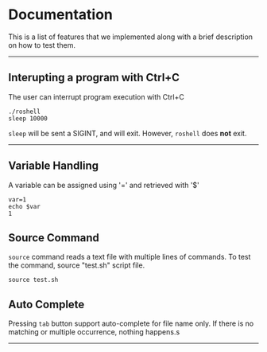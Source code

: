 # Documentation

This is a list of features that we implemented along with a brief description on how to test them.

<hr>

## Interupting a program with Ctrl+C
The user can interrupt program execution with Ctrl+C
```
./roshell
sleep 10000
```

```sleep``` will be sent a SIGINT, and will exit. However, ```roshell``` does **not** exit.

<hr>

## Variable Handling

A variable can be assigned using '=' and retrieved with '$'
```
var=1
echo $var
1
```
## Source Command

```source``` command reads a text file with multiple lines of commands.
To test the command, source "test.sh" script file.
```
source test.sh
```
## Auto Complete

Pressing ```tab``` button support auto-complete for file name only.
If there is no matching or multiple occurrence, nothing happens.s

<hr>

